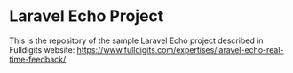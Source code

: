 # Laravel Echo Project

This is the repository of the sample Laravel Echo project described in Fulldigits website: https://www.fulldigits.com/expertises/laravel-echo-real-time-feedback/